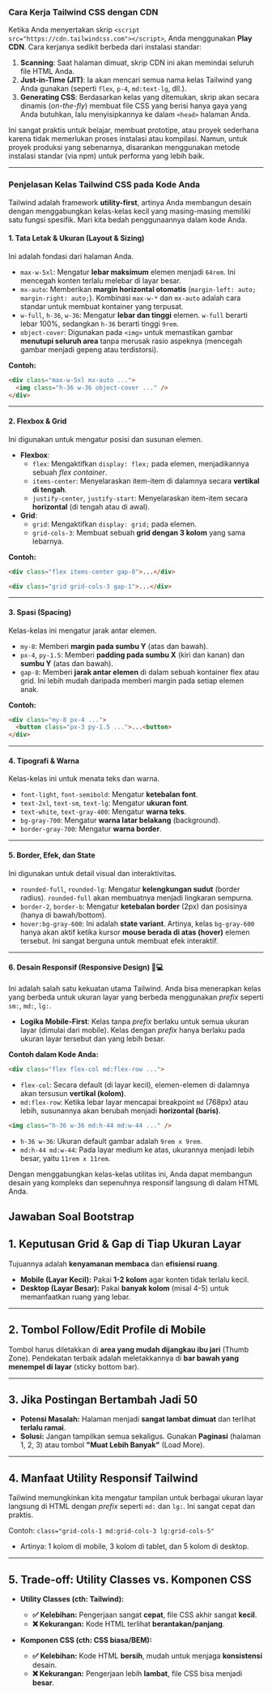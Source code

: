 ### Cara Kerja Tailwind CSS dengan CDN

Ketika Anda menyertakan skrip `<script src="https://cdn.tailwindcss.com"></script>`, Anda menggunakan **Play CDN**. Cara kerjanya sedikit berbeda dari instalasi standar:

1.  **Scanning**: Saat halaman dimuat, skrip CDN ini akan memindai seluruh file HTML Anda.
2.  **Just-in-Time (JIT)**: Ia akan mencari semua nama kelas Tailwind yang Anda gunakan (seperti `flex`, `p-4`, `md:text-lg`, dll.).
3.  **Generating CSS**: Berdasarkan kelas yang ditemukan, skrip akan secara dinamis (*on-the-fly*) membuat file CSS yang berisi hanya gaya yang Anda butuhkan, lalu menyisipkannya ke dalam `<head>` halaman Anda.

Ini sangat praktis untuk belajar, membuat prototipe, atau proyek sederhana karena tidak memerlukan proses instalasi atau kompilasi. Namun, untuk proyek produksi yang sebenarnya, disarankan menggunakan metode instalasi standar (via npm) untuk performa yang lebih baik.

-----

### Penjelasan Kelas Tailwind CSS pada Kode Anda

Tailwind adalah framework **utility-first**, artinya Anda membangun desain dengan menggabungkan kelas-kelas kecil yang masing-masing memiliki satu fungsi spesifik. Mari kita bedah penggunaannya dalam kode Anda.

#### 1\. Tata Letak & Ukuran (Layout & Sizing)

Ini adalah fondasi dari halaman Anda.

  - `max-w-5xl`: Mengatur **lebar maksimum** elemen menjadi `64rem`. Ini mencegah konten terlalu melebar di layar besar.
  - `mx-auto`: Memberikan **margin horizontal otomatis** (`margin-left: auto; margin-right: auto;`). Kombinasi `max-w-*` dan `mx-auto` adalah cara standar untuk membuat kontainer yang terpusat.
  - `w-full`, `h-36`, `w-36`: Mengatur **lebar dan tinggi** elemen. `w-full` berarti lebar 100%, sedangkan `h-36` berarti tinggi `9rem`.
  - `object-cover`: Digunakan pada `<img>` untuk memastikan gambar **menutupi seluruh area** tanpa merusak rasio aspeknya (mencegah gambar menjadi gepeng atau terdistorsi).

**Contoh:**

```html
<div class="max-w-5xl mx-auto ...">
  <img class="h-36 w-36 object-cover ..." />
</div>
```

-----

#### 2\. Flexbox & Grid

Ini digunakan untuk mengatur posisi dan susunan elemen.

  - **Flexbox**:
      - `flex`: Mengaktifkan `display: flex;` pada elemen, menjadikannya sebuah *flex container*.
      - `items-center`: Menyelaraskan item-item di dalamnya secara **vertikal di tengah**.
      - `justify-center`, `justify-start`: Menyelaraskan item-item secara **horizontal** (di tengah atau di awal).
  - **Grid**:
      - `grid`: Mengaktifkan `display: grid;` pada elemen.
      - `grid-cols-3`: Membuat sebuah **grid dengan 3 kolom** yang sama lebarnya.

**Contoh:**

```html
<div class="flex items-center gap-8">...</div>

<div class="grid grid-cols-3 gap-1">...</div>
```

-----

#### 3\. Spasi (Spacing)

Kelas-kelas ini mengatur jarak antar elemen.

  - `my-8`: Memberi **margin pada sumbu Y** (atas dan bawah).
  - `px-4`, `py-1.5`: Memberi **padding pada sumbu X** (kiri dan kanan) dan **sumbu Y** (atas dan bawah).
  - `gap-8`: Memberi **jarak antar elemen** di dalam sebuah kontainer flex atau grid. Ini lebih mudah daripada memberi margin pada setiap elemen anak.

**Contoh:**

```html
<div class="my-8 px-4 ...">
  <button class="px-3 py-1.5 ...">...<button>
</div>
```

-----

#### 4\. Tipografi & Warna

Kelas-kelas ini untuk menata teks dan warna.

  - `font-light`, `font-semibold`: Mengatur **ketebalan font**.
  - `text-2xl`, `text-sm`, `text-lg`: Mengatur **ukuran font**.
  - `text-white`, `text-gray-400`: Mengatur **warna teks**.
  - `bg-gray-700`: Mengatur **warna latar belakang** (background).
  - `border-gray-700`: Mengatur **warna border**.

-----

#### 5\. Border, Efek, dan State

Ini digunakan untuk detail visual dan interaktivitas.

  - `rounded-full`, `rounded-lg`: Mengatur **kelengkungan sudut** (border radius). `rounded-full` akan membuatnya menjadi lingkaran sempurna.
  - `border-2`, `border-b`: Mengatur **ketebalan border** (2px) dan posisinya (hanya di bawah/bottom).
  - `hover:bg-gray-600`: Ini adalah **state variant**. Artinya, kelas `bg-gray-600` hanya akan aktif ketika kursor **mouse berada di atas (hover)** elemen tersebut. Ini sangat berguna untuk membuat efek interaktif.

-----

#### 6\. Desain Responsif (Responsive Design) 📱💻

Ini adalah salah satu kekuatan utama Tailwind. Anda bisa menerapkan kelas yang berbeda untuk ukuran layar yang berbeda menggunakan *prefix* seperti `sm:`, `md:`, `lg:`.

  - **Logika Mobile-First**: Kelas tanpa *prefix* berlaku untuk semua ukuran layar (dimulai dari mobile). Kelas dengan *prefix* hanya berlaku pada ukuran layar tersebut dan yang lebih besar.

**Contoh dalam Kode Anda:**

```html
<div class="flex flex-col md:flex-row ...">
```

  - `flex-col`: Secara default (di layar kecil), elemen-elemen di dalamnya akan tersusun **vertikal (kolom)**.
  - `md:flex-row`: Ketika lebar layar mencapai breakpoint `md` (768px) atau lebih, susunannya akan berubah menjadi **horizontal (baris)**.

<!-- end list -->

```html
<img class="h-36 w-36 md:h-44 md:w-44 ..." />
```

  - `h-36 w-36`: Ukuran default gambar adalah `9rem x 9rem`.
  - `md:h-44 md:w-44`: Pada layar medium ke atas, ukurannya menjadi lebih besar, yaitu `11rem x 11rem`.

Dengan menggabungkan kelas-kelas utilitas ini, Anda dapat membangun desain yang kompleks dan sepenuhnya responsif langsung di dalam HTML Anda.

## Jawaban Soal Bootstrap

## 1. Keputusan Grid & Gap di Tiap Ukuran Layar

Tujuannya adalah **kenyamanan membaca** dan **efisiensi ruang**.

- **Mobile (Layar Kecil):** Pakai **1-2 kolom** agar konten tidak terlalu kecil.
- **Desktop (Layar Besar):** Pakai **banyak kolom** (misal 4-5) untuk memanfaatkan ruang yang lebar.

---

## 2. Tombol Follow/Edit Profile di Mobile

Tombol harus diletakkan di **area yang mudah dijangkau ibu jari** (Thumb Zone). Pendekatan terbaik adalah meletakkannya di **bar bawah yang menempel di layar** (sticky bottom bar).

---

## 3. Jika Postingan Bertambah Jadi 50

- **Potensi Masalah:** Halaman menjadi **sangat lambat dimuat** dan terlihat **terlalu ramai**.
- **Solusi:** Jangan tampilkan semua sekaligus. Gunakan **Paginasi** (halaman 1, 2, 3) atau tombol **"Muat Lebih Banyak"** (Load More).

---

## 4. Manfaat Utility Responsif Tailwind

Tailwind memungkinkan kita mengatur tampilan untuk berbagai ukuran layar langsung di HTML dengan _prefix_ seperti `md:` dan `lg:`. Ini sangat cepat dan praktis.

Contoh: `class="grid-cols-1 md:grid-cols-3 lg:grid-cols-5"`

- Artinya: 1 kolom di mobile, 3 kolom di tablet, dan 5 kolom di desktop.

---

## 5. Trade-off: Utility Classes vs. Komponen CSS

- **Utility Classes (cth: Tailwind):**

  - **✅ Kelebihan:** Pengerjaan sangat **cepat**, file CSS akhir sangat **kecil**.
  - **❌ Kekurangan:** Kode HTML terlihat **berantakan/panjang**.

- **Komponen CSS (cth: CSS biasa/BEM):**
  - **✅ Kelebihan:** Kode HTML **bersih**, mudah untuk menjaga **konsistensi** desain.
  - **❌ Kekurangan:** Pengerjaan lebih **lambat**, file CSS bisa menjadi **besar**.